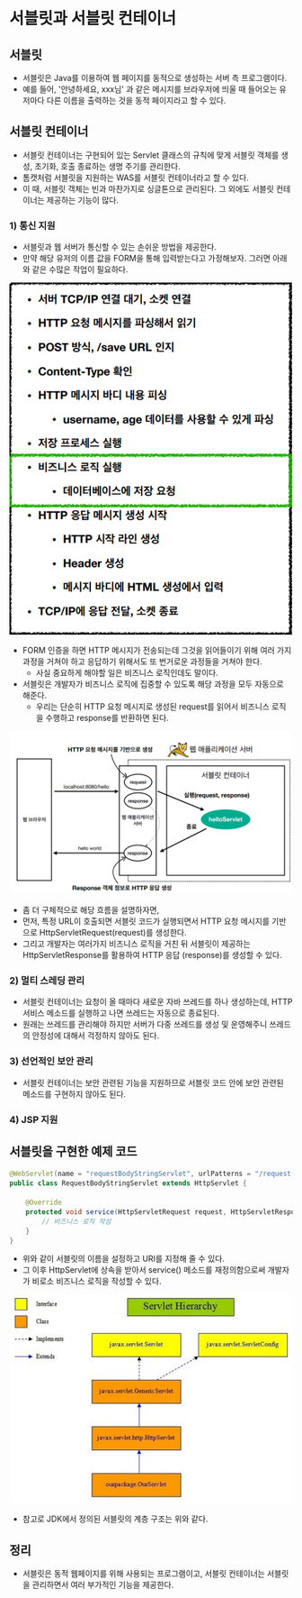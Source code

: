 # 서블릿과 서블릿 컨테이너

## 서블릿
- 서블릿은 Java를 이용하여 웹 페이지를 동적으로 생성하는 서버 측 프로그램이다.
- 예를 들어, '안녕하세요, xxx님' 과 같은 메시지를 브라우저에 띄울 때 들어오는 유저마다 다른 이름을 출력하는 것을 동적 페이지라고 할 수 있다.

## 서블릿 컨테이너
- 서블릿 컨테이너는 구현되어 있는 Servlet 클래스의 규칙에 맞게 서블릿 객체를 생성, 초기화, 호출 종료하는 생명 주기를 관리한다.
- 톰캣처럼 서블릿을 지원하는 WAS를 서블릿 컨테이너라고 할 수 있다.
- 이 때, 서블릿 객체는 빈과 마찬가지로 싱글톤으로 관리된다. 그 외에도 서블릿 컨테이너는 제공하는 기능이 많다.

### 1) 통신 지원
- 서블릿과 웹 서버가 통신할 수 있는 손쉬운 방법을 제공한다.
- 만약 해당 유저의 이름 값을 FORM을 통해 입력받는다고 가정해보자. 그러면 아래와 같은 수많은 작업이 필요하다.

<p align="center"><img src="../images/servlet_web_server_connection.png" width="600"></p>
 
- FORM 인증을 하면 HTTP 메시지가 전송되는데 그것을 읽어들이기 위해 여러 가지 과정을 거쳐야 하고 응답하기 위해서도 또 번거로운 과정들을 거쳐야 한다.
  - 사실 중요하게 해야할 일은 비즈니스 로직인데도 말이다.
- 서블릿은 개발자가 비즈니스 로직에 집중할 수 있도록 해당 과정을 모두 자동으로 해준다.
  - 우리는 단순히 HTTP 요청 메시지로 생성된 request를 읽어서 비즈니스 로직을 수행하고 response를 반환하면 된다.

<p align="center"><img src="../images/request_response_process.png" width="800"></p>

- 좀 더 구체적으로 해당 흐름을 설명하자면,
- 먼저, 특정 URL이 호출되면 서블릿 코드가 실행되면서 HTTP 요청 메시지를 기반으로 HttpServletRequest(request)를 생성한다.
- 그리고 개발자는 여러가지 비즈니스 로직을 거친 뒤 서블릿이 제공하는 HttpServletResponse를 활용하여 HTTP 응답 (response)를 생성할 수 있다.

### 2) 멀티 스레딩 관리
- 서블릿 컨테이너는 요청이 올 때마다 새로운 자바 쓰레드를 하나 생성하는데, HTTP 서비스 메소드를 실행하고 나면 쓰레드는 자동으로 종료된다.
- 원래는 쓰레드를 관리해야 하지만 서버가 다중 쓰레드를 생성 및 운영해주니 쓰레드의 안정성에 대해서 걱정하지 않아도 된다.

### 3) 선언적인 보안 관리
- 서블릿 컨테이너는 보안 관련된 기능을 지원하므로 서블릿 코드 안에 보안 관련된 메소드를 구현하지 않아도 된다.

### 4) JSP 지원

## 서블릿을 구현한 예제 코드
```java
@WebServlet(name = "requestBodyStringServlet", urlPatterns = "/request-body-string")
public class RequestBodyStringServlet extends HttpServlet {

    @Override
    protected void service(HttpServletRequest request, HttpServletResponse response) throws ServletException, IOException {
        // 비즈니스 로직 작성
    }
}
```

- 위와 같이 서블릿의 이름을 설정하고 URI를 지정해 줄 수 있다.
- 그 이후 HttpServlet에 상속을 받아서 service() 메소드를 재정의함으로써 개발자가 비로소 비즈니스 로직을 작성할 수 있다.

 
<p align="center"><img src="../images/servlet_hierarchy.jpg" width="600"></p>

- 참고로 JDK에서 정의된 서블릿의 계층 구조는 위와 같다.

 
## 정리
- 서블릿은 동적 웹페이지를 위해 사용되는 프로그램이고, 서블릿 컨테이너는 서블릿을 관리하면서 여러 부가적인 기능을 제공한다.
